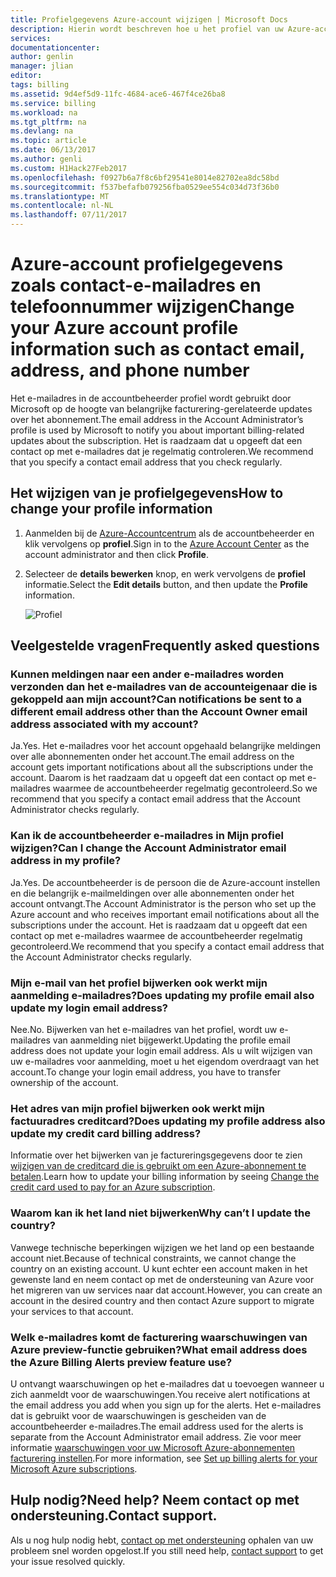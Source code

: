 ```yaml
---
title: Profielgegevens Azure-account wijzigen | Microsoft Docs
description: Hierin wordt beschreven hoe u het profiel van uw Azure-account wijzigen en antwoorden op de veelgestelde vragen zoals waarom u land in het Azure-Accountcentrum niet wijzigen
services: 
documentationcenter: 
author: genlin
manager: jlian
editor: 
tags: billing
ms.assetid: 9d4ef5d9-11fc-4684-ace6-467f4ce26ba8
ms.service: billing
ms.workload: na
ms.tgt_pltfrm: na
ms.devlang: na
ms.topic: article
ms.date: 06/13/2017
ms.author: genli
ms.custom: H1Hack27Feb2017
ms.openlocfilehash: f0927b6a7f8c6bf29541e8014e82702ea8dc58bd
ms.sourcegitcommit: f537befafb079256fba0529ee554c034d73f36b0
ms.translationtype: MT
ms.contentlocale: nl-NL
ms.lasthandoff: 07/11/2017
---
```

# <a name="change-your-azure-account-profile-information-such-as-contact-email-address-and-phone-number"></a><span data-ttu-id="1886a-103">Azure-account profielgegevens zoals contact-e-mailadres en telefoonnummer wijzigen</span><span class="sxs-lookup"><span data-stu-id="1886a-103">Change your Azure account profile information such as contact email, address, and phone number</span></span>
<span data-ttu-id="1886a-104">Het e-mailadres in de accountbeheerder profiel wordt gebruikt door Microsoft op de hoogte van belangrijke facturering-gerelateerde updates over het abonnement.</span><span class="sxs-lookup"><span data-stu-id="1886a-104">The email address in the Account Administrator’s profile is used by Microsoft to notify you about important billing-related updates about the subscription.</span></span> <span data-ttu-id="1886a-105">Het is raadzaam dat u opgeeft dat een contact op met e-mailadres dat je regelmatig controleren.</span><span class="sxs-lookup"><span data-stu-id="1886a-105">We recommend that you specify a contact email address that you check regularly.</span></span>

## <a name="how-to-change-your-profile-information"></a><span data-ttu-id="1886a-106">Het wijzigen van je profielgegevens</span><span class="sxs-lookup"><span data-stu-id="1886a-106">How to change your profile information</span></span>
1. <span data-ttu-id="1886a-107">Aanmelden bij de [Azure-Accountcentrum](https://account.windowsazure.com/) als de accountbeheerder en klik vervolgens op **profiel**.</span><span class="sxs-lookup"><span data-stu-id="1886a-107">Sign in to the [Azure Account Center](https://account.windowsazure.com/) as the account administrator and then click **Profile**.</span></span> 
2. <span data-ttu-id="1886a-108">Selecteer de **details bewerken** knop, en werk vervolgens de **profiel** informatie.</span><span class="sxs-lookup"><span data-stu-id="1886a-108">Select the **Edit details** button, and then update the **Profile** information.</span></span>

   ![Profiel](./media/billing-how-to-change-azure-account-profile/profile.png)

## <a name="frequently-asked-questions"></a><span data-ttu-id="1886a-110">Veelgestelde vragen</span><span class="sxs-lookup"><span data-stu-id="1886a-110">Frequently asked questions</span></span>
### <a name="can-notifications-be-sent-to-a-different-email-address-other-than-the-account-owner-email-address-associated-with-my-account"></a><span data-ttu-id="1886a-111">Kunnen meldingen naar een ander e-mailadres worden verzonden dan het e-mailadres van de accounteigenaar die is gekoppeld aan mijn account?</span><span class="sxs-lookup"><span data-stu-id="1886a-111">Can notifications be sent to a different email address other than the Account Owner email address associated with my account?</span></span>
<span data-ttu-id="1886a-112">Ja.</span><span class="sxs-lookup"><span data-stu-id="1886a-112">Yes.</span></span> <span data-ttu-id="1886a-113">Het e-mailadres voor het account opgehaald belangrijke meldingen over alle abonnementen onder het account.</span><span class="sxs-lookup"><span data-stu-id="1886a-113">The email address on the account gets important notifications about all the subscriptions under the account.</span></span> <span data-ttu-id="1886a-114">Daarom is het raadzaam dat u opgeeft dat een contact op met e-mailadres waarmee de accountbeheerder regelmatig gecontroleerd.</span><span class="sxs-lookup"><span data-stu-id="1886a-114">So we recommend that you specify a contact email address that the Account Administrator checks regularly.</span></span>

### <a name="can-i-change-the-account-administrator-email-address-in-my-profile"></a><span data-ttu-id="1886a-115">Kan ik de accountbeheerder e-mailadres in Mijn profiel wijzigen?</span><span class="sxs-lookup"><span data-stu-id="1886a-115">Can I change the Account Administrator email address in my profile?</span></span>
<span data-ttu-id="1886a-116">Ja.</span><span class="sxs-lookup"><span data-stu-id="1886a-116">Yes.</span></span> <span data-ttu-id="1886a-117">De accountbeheerder is de persoon die de Azure-account instellen en die belangrijk e-mailmeldingen over alle abonnementen onder het account ontvangt.</span><span class="sxs-lookup"><span data-stu-id="1886a-117">The Account Administrator is the person who set up the Azure account and who receives important email notifications about all the subscriptions under the account.</span></span> <span data-ttu-id="1886a-118">Het is raadzaam dat u opgeeft dat een contact op met e-mailadres waarmee de accountbeheerder regelmatig gecontroleerd.</span><span class="sxs-lookup"><span data-stu-id="1886a-118">We recommend that you specify a contact email address that the Account Administrator checks regularly.</span></span>

### <a name="does-updating-my-profile-email-also-update-my-login-email-address"></a><span data-ttu-id="1886a-119">Mijn e-mail van het profiel bijwerken ook werkt mijn aanmelding e-mailadres?</span><span class="sxs-lookup"><span data-stu-id="1886a-119">Does updating my profile email also update my login email address?</span></span>
<span data-ttu-id="1886a-120">Nee.</span><span class="sxs-lookup"><span data-stu-id="1886a-120">No.</span></span> <span data-ttu-id="1886a-121">Bijwerken van het e-mailadres van het profiel, wordt uw e-mailadres van aanmelding niet bijgewerkt.</span><span class="sxs-lookup"><span data-stu-id="1886a-121">Updating the profile email address does not update your login email address.</span></span> <span data-ttu-id="1886a-122">Als u wilt wijzigen van uw e-mailadres voor aanmelding, moet u het eigendom overdraagt van het account.</span><span class="sxs-lookup"><span data-stu-id="1886a-122">To change your login email address, you have to transfer ownership of the account.</span></span>

### <a name="does-updating-my-profile-address-also-update-my-credit-card-billing-address"></a><span data-ttu-id="1886a-123">Het adres van mijn profiel bijwerken ook werkt mijn factuuradres creditcard?</span><span class="sxs-lookup"><span data-stu-id="1886a-123">Does updating my profile address also update my credit card billing address?</span></span>
<span data-ttu-id="1886a-124">Informatie over het bijwerken van je factureringsgegevens door te zien [wijzigen van de creditcard die is gebruikt om een Azure-abonnement te betalen](billing-how-to-change-credit-card.md).</span><span class="sxs-lookup"><span data-stu-id="1886a-124">Learn how to update your billing information by seeing [Change the credit card used to pay for an Azure subscription](billing-how-to-change-credit-card.md).</span></span>

### <a name="why-cant-i-update-the-country"></a><span data-ttu-id="1886a-125">Waarom kan ik het land niet bijwerken</span><span class="sxs-lookup"><span data-stu-id="1886a-125">Why can’t I update the country?</span></span>
<span data-ttu-id="1886a-126">Vanwege technische beperkingen wijzigen we het land op een bestaande account niet.</span><span class="sxs-lookup"><span data-stu-id="1886a-126">Because of technical constraints, we cannot change the country on an existing account.</span></span> <span data-ttu-id="1886a-127">U kunt echter een account maken in het gewenste land en neem contact op met de ondersteuning van Azure voor het migreren van uw services naar dat account.</span><span class="sxs-lookup"><span data-stu-id="1886a-127">However, you can create an account in the desired country and then contact Azure support to migrate your services to that account.</span></span>

### <a name="what-email-address-does-the-azure-billing-alerts-preview-feature-use"></a><span data-ttu-id="1886a-128">Welk e-mailadres komt de facturering waarschuwingen van Azure preview-functie gebruiken?</span><span class="sxs-lookup"><span data-stu-id="1886a-128">What email address does the Azure Billing Alerts preview feature use?</span></span>
<span data-ttu-id="1886a-129">U ontvangt waarschuwingen op het e-mailadres dat u toevoegen wanneer u zich aanmeldt voor de waarschuwingen.</span><span class="sxs-lookup"><span data-stu-id="1886a-129">You receive alert notifications at the email address you add when you sign up for the alerts.</span></span> <span data-ttu-id="1886a-130">Het e-mailadres dat is gebruikt voor de waarschuwingen is gescheiden van de accountbeheerder e-mailadres.</span><span class="sxs-lookup"><span data-stu-id="1886a-130">The email address used for the alerts is separate from the Account Administrator email address.</span></span> <span data-ttu-id="1886a-131">Zie voor meer informatie [waarschuwingen voor uw Microsoft Azure-abonnementen facturering instellen](billing-set-up-alerts.md).</span><span class="sxs-lookup"><span data-stu-id="1886a-131">For more information, see [Set up billing alerts for your Microsoft Azure subscriptions](billing-set-up-alerts.md).</span></span>

## <a name="need-help-contact-support"></a><span data-ttu-id="1886a-132">Hulp nodig?</span><span class="sxs-lookup"><span data-stu-id="1886a-132">Need help?</span></span> <span data-ttu-id="1886a-133">Neem contact op met ondersteuning.</span><span class="sxs-lookup"><span data-stu-id="1886a-133">Contact support.</span></span>
<span data-ttu-id="1886a-134">Als u nog hulp nodig hebt, [contact op met ondersteuning](https://portal.azure.com/?#blade/Microsoft_Azure_Support/HelpAndSupportBlade) ophalen van uw probleem snel worden opgelost.</span><span class="sxs-lookup"><span data-stu-id="1886a-134">If you still need help, [contact support](https://portal.azure.com/?#blade/Microsoft_Azure_Support/HelpAndSupportBlade) to get your issue resolved quickly.</span></span> 


